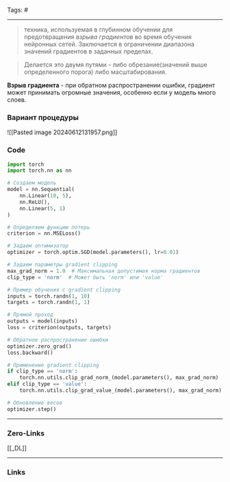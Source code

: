 Tags: #
____
> техника, используемая в глубинном обучении для предотвращения _взрыва градиентов_ во время обучения нейронных сетей. Заключается в ограничении диапазона значений градиентов в заданных пределах. 

> Делается это двумя путями - либо обрезание(значений выше определенного порога)
 либо масштабирования.
 
**Взрыв градиента** - при обратном распространении ошибки, градиент может принимать огромные значения, особенно если у модель много слоев. 
### Вариант процедуры 
![[Pasted image 20240612131957.png]]
### Code
```python
import torch
import torch.nn as nn

# Создаем модель
model = nn.Sequential(
    nn.Linear(10, 5),
    nn.ReLU(),
    nn.Linear(5, 1)
)

# Определяем функцию потерь
criterion = nn.MSELoss()

# Задаем оптимизатор
optimizer = torch.optim.SGD(model.parameters(), lr=0.01)

# Задаем параметры gradient clipping
max_grad_norm = 1.0  # Максимальная допустимая норма градиентов
clip_type = 'norm'  # Может быть 'norm' или 'value'

# Пример обучения с gradient clipping
inputs = torch.randn(1, 10)
targets = torch.randn(1, 1)

# Прямой проход
outputs = model(inputs)
loss = criterion(outputs, targets)

# Обратное распространение ошибки
optimizer.zero_grad()
loss.backward()

# Применение gradient clipping
if clip_type == 'norm':
    torch.nn.utils.clip_grad_norm_(model.parameters(), max_grad_norm)
elif clip_type == 'value':
    torch.nn.utils.clip_grad_value_(model.parameters(), max_grad_norm)

# Обновление весов
optimizer.step()
```

____
### Zero-Links
[[_DL]]

____
### Links